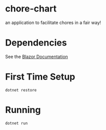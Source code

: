 # chore-chart
an application to facilitate chores in a fair way!
# Dependencies
See the [Blazor Documentation](https://dotnet.microsoft.com/learn/aspnet/blazor-tutorial/install)
# First Time Setup
```
dotnet restore
```
# Running
```
dotnet run
```
